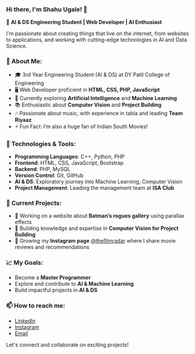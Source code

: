 ### Hi there, I'm Shahu Ugale! 👋

🚀 **AI & DS Engineering Student | Web Developer | AI Enthusiast**

I'm passionate about creating things that live on the internet, from websites to applications, and working with cutting-edge technologies in AI and Data Science.

### 🚀 About Me:
- 🎓 3rd Year Engineering Student (AI & DS) at DY Patil College of Engineering
- 🖥️ Web Developer proficient in **HTML, CSS, PHP, JavaScript**
- 🤖 Currently exploring **Artificial Intelligence** and **Machine Learning**
- 📚 Enthusiastic about **Computer Vision** and **Project Building**
- 🎶 Passionate about music, with experience in tabla and leading **Team Riyaaz**
- ⚡ Fun Fact: I’m also a huge fan of Indian South Movies!

### 🔧 Technologies & Tools:
- **Programming Languages**: C++, Python, PHP
- **Frontend**: HTML, CSS, JavaScript, Bootstrap
- **Backend**: PHP, MySQL
- **Version Control**: Git, GitHub
- **AI & DS**: Exploratory journey into Machine Learning, Computer Vision
- **Project Management**: Leading the management team at **ISA Club**

### 🌟 Current Projects:
- 🔨 Working on a website about **Batman’s rogues gallery** using parallax effects
- 📝 Building knowledge and expertise in **Computer Vision for Project Building**
- 🎯 Growing my **Instagram page** [@thefilmradar](https://www.instagram.com/thefilmradar) where I share movie reviews and recommendations

### 📈 My Goals:
- Become a **Master Programmer** 
- Explore and contribute to **AI & Machine Learning**
- Build impactful projects in **AI & DS**

### 📫 How to reach me:
- [LinkedIn](https://www.linkedin.com/in/shahuugale/)
- [Instagram](https://www.instagram.com/thefilmradar)
- [Email](ishahu.2801@gmail.com)

Let's connect and collaborate on exciting projects!